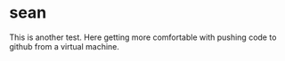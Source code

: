 # sean

This is another test.
Here getting more comfortable with pushing code to github from a virtual machine.
